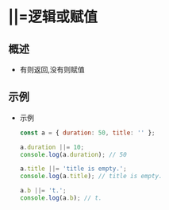 # ||=逻辑或赋值

## 概述

+ 有则返回,没有则赋值

## 示例

+ 示例

    ```js
    const a = { duration: 50, title: '' };

    a.duration ||= 10;
    console.log(a.duration); // 50

    a.title ||= 'title is empty.';
    console.log(a.title); // title is empty.

    a.b ||= 't.';
    console.log(a.b); // t.
    ```
